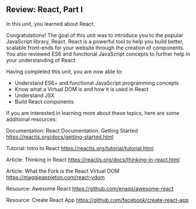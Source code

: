 ## Review: React, Part I

In this unit, you learned about React.

Congratulations! The goal of this unit was to introduce you to the popular JavaScript library, React. React is a powerful tool to help you build better, scalable front-ends for your website through the creation of components. You also reviewed ES6 and functional JavaScript concepts to further help in your understanding of React.

Having completed this unit, you are now able to:

- Understand ES6+ and functional JavaScript programming concepts
- Know what a Virtual DOM is and how it is used in React
- Understand JSX
- Build React components

If you are interested in learning more about these topics, here are some additional resources:

Documentation: React Documentation: Getting Started
https://reactjs.org/docs/getting-started.html

Tutorial: Intro to React
https://reactjs.org/tutorial/tutorial.html

Article: Thinking in React
https://reactjs.org/docs/thinking-in-react.html

Article: What the Fork is the React Virtual DOM
https://maggieappleton.com/react-vdom

Resource: Awesome React
https://github.com/enaqx/awesome-react

Resource: Create React App
https://github.com/facebook/create-react-app
